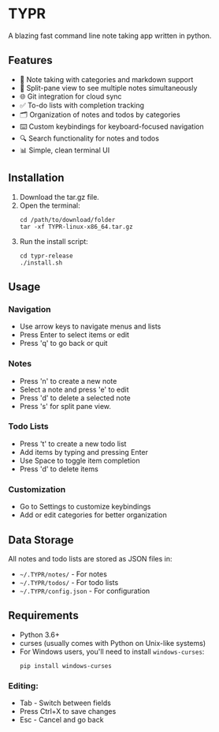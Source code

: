 # TYPR
A blazing fast command line note taking app written in python.

## Features

- 📝 Note taking with categories and markdown support
- 🧩 Split-pane view to see multiple notes simultaneously
- 🌐 Git integration for cloud sync
- ✅ To-do lists with completion tracking
- 🗂️ Organization of notes and todos by categories
- ⌨️ Custom keybindings for keyboard-focused navigation
- 🔍 Search functionality for notes and todos
- 📊 Simple, clean terminal UI
  

## Installation

1. Download the tar.gz file.
2. Open the terminal:
   ```
   cd /path/to/download/folder
   tar -xf TYPR-linux-x86_64.tar.gz
   ```
3. Run the install script:
   ```
   cd typr-release
   ./install.sh
   ```

## Usage

### Navigation

- Use arrow keys to navigate menus and lists
- Press Enter to select items or edit
- Press 'q' to go back or quit

### Notes

- Press 'n' to create a new note
- Select a note and press 'e' to edit
- Press 'd' to delete a selected note
- Press 's' for split pane view.

### Todo Lists

- Press 't' to create a new todo list
- Add items by typing and pressing Enter
- Use Space to toggle item completion
- Press 'd' to delete items

### Customization

- Go to Settings to customize keybindings
- Add or edit categories for better organization

## Data Storage

All notes and todo lists are stored as JSON files in:
- `~/.TYPR/notes/` - For notes
- `~/.TYPR/todos/` - For todo lists
- `~/.TYPR/config.json` - For configuration

## Requirements

- Python 3.6+
- curses (usually comes with Python on Unix-like systems)
- For Windows users, you'll need to install `windows-curses`:
  ```
  pip install windows-curses
  ```

### Editing:

- Tab - Switch between fields
- Press Ctrl+X to save changes
- Esc - Cancel and go back
